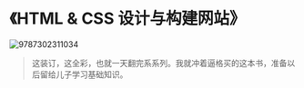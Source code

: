 # 《HTML & CSS 设计与构建网站》

![9787302311034](/books/9787302311034.jpg)

 > 这装订，这全彩，也就一天翻完系系列。我就冲着逼格买的这本书，准备以后留给儿子学习基础知识。
 